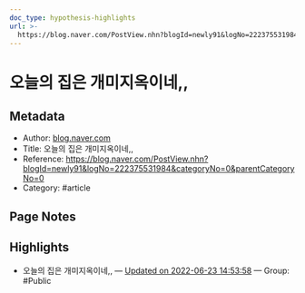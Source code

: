 ```yaml
---
doc_type: hypothesis-highlights
url: >-
  https://blog.naver.com/PostView.nhn?blogId=newly91&logNo=222375531984&categoryNo=0&parentCategoryNo=0
---
```


# 오늘의 집은 개미지옥이네,,

## Metadata
- Author: [blog.naver.com]()
- Title: 오늘의 집은 개미지옥이네,,
- Reference: https://blog.naver.com/PostView.nhn?blogId=newly91&logNo=222375531984&categoryNo=0&parentCategoryNo=0
- Category: #article

## Page Notes
## Highlights
- 오늘의 집은 개미지옥이네,, — [Updated on 2022-06-23 14:53:58](https://hyp.is/4CMb4vK4EeyQqg-O2m3W-w/blog.naver.com/PostView.nhn?blogId=newly91&logNo=222375531984&categoryNo=0&parentCategoryNo=0) — Group: #Public



